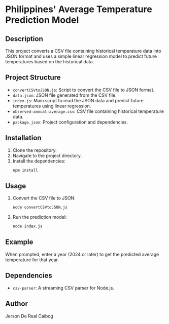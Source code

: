 # Philippines' Average Temperature Prediction Model

## Description
This project converts a CSV file containing historical temperature data into JSON format and uses a simple linear regression model to predict future temperatures based on the historical data.

## Project Structure

- `convertCSVtoJSON.js`: Script to convert the CSV file to JSON format.
- `data.json`: JSON file generated from the CSV file.
- `index.js`: Main script to read the JSON data and predict future temperatures using linear regression.
- `observed-annual-average.csv`: CSV file containing historical temperature data.
- `package.json`: Project configuration and dependencies.

## Installation
1. Clone the repository.
2. Navigate to the project directory.
3. Install the dependencies:
    ```sh
    npm install
    ```

## Usage
1. Convert the CSV file to JSON:
    ```sh
    node convertCSVtoJSON.js
    ```
2. Run the prediction model:
    ```sh
    node index.js
    ```

## Example
When prompted, enter a year (2024 or later) to get the predicted average temperature for that year.

## Dependencies
- `csv-parser`: A streaming CSV parser for Node.js.

## Author
Jerson De Real Caibog